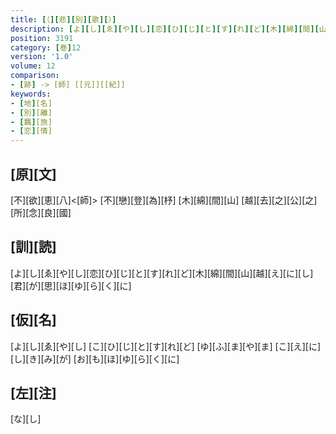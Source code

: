 ```yaml
---
title: [（][悲][別][歌][）]
description: [よ][し][ゑ][や][し][恋][ひ][じ][と][す][れ][ど][木][綿][間][山][越][え][に][し][君][が][思][ほ][ゆ][ら][く][に]
position: 3191
category: [巻]12
version: '1.0'
volume: 12
comparison:
- [跡] -> [師] [[元]][[紀]]
keywords:
- [地][名]
- [別][離]
- [羈][旅]
- [恋][情]
---
```


## [原][文]

[不][欲][恵][八]<[師]> [不][戀][登][為][杼] [木][綿][間][山] [越][去][之][公][之] [所][念][良][國]

## [訓][読]

[よ][し][ゑ][や][し][恋][ひ][じ][と][す][れ][ど][木][綿][間][山][越][え][に][し][君][が][思][ほ][ゆ][ら][く][に]

## [仮][名]

[よ][し][ゑ][や][し] [こ][ひ][じ][と][す][れ][ど] [ゆ][ふ][ま][や][ま] [こ][え][に][し][き][み][が] [お][も][ほ][ゆ][ら][く][に]

## [左][注]

[な][し]
